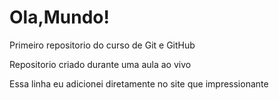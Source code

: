 # Ola,Mundo!
 Primeiro repositorio do curso de Git e GitHub
 
Repositorio criado durante uma aula ao vivo

Essa linha eu adicionei diretamente no site que impressionante
